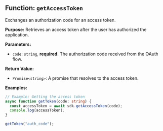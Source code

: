 ## Function: `getAccessToken`

Exchanges an authorization code for an access token.

**Purpose:**
Retrieves an access token after the user has authorized the application.

**Parameters:**

* `code`: `string`, **required**. The authorization code received from the OAuth flow.

**Return Value:**

* `Promise<string>`: A promise that resolves to the access token.

**Examples:**

```typescript
// Example: Getting the access token
async function getToken(code: string) {
  const accessToken = await sdk.getAccessToken(code);
  console.log(accessToken);
}

getToken("auth_code");
```